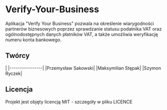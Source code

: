 # Verify-Your-Business

Aplikacja "Verify Your Business" pozwala na określenie wiarygodności partnerów biznesowych poprzez sprawdzanie statusu podatnika VAT oraz ogólnodostępnych danych płatników VAT, a także umożliwia weryfikację numeru konta bankowego.

## Twórcy

|
|----------------|
|Przemysław Sakowski|
|Maksymilian Stępak|
|Szymon Ryczek|

## Licencja

Projekt jest objęty licencją MIT - szczegóły w pliku LICENCE